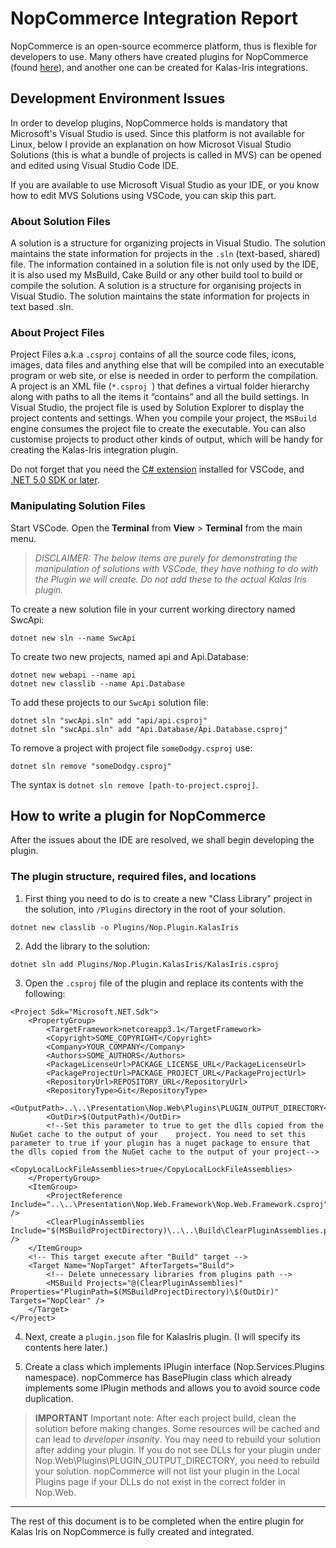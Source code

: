 # NopCommerce Integration Report
NopCommerce is an open-source ecommerce platform, thus is flexible for developers to use. Many others have created plugins for NopCommerce (found [here](https://www.nopcommerce.com/en/marketplace)), and another one can be created for Kalas-Iris integrations.

## Development Environment Issues
In order to develop plugins, NopCommerce holds is mandatory that Microsoft's Visual Studio is used. Since this platform is not available for Linux, below I provide an explanation on how Microsot Visual Studio Solutions (this is what a bundle of projects is called in MVS) can be opened and edited using Visual Studio Code IDE.

If you are available to use Microsoft Visual Studio as your IDE, or you know how to edit MVS Solutions using VSCode, you can skip this part.

### About Solution Files
A solution is a structure for organizing projects in Visual Studio. The solution maintains the state information for projects in the `.sln` (text-based, shared) file. The information contained in a solution file is not only used by the IDE,  it is also used my MsBuild, Cake Build or any other build tool to build or compile the solution. A solution is a structure for organising projects in Visual Studio. The solution maintains the state information for projects in text based .sln.

### About Project Files
Project Files a.k.a `.csproj` contains of all the source code files, icons, images, data files and anything else that will be compiled into an executable program or web site, or else is needed in order to perform the compilation. A project is an XML file (`*.csproj `) that defines a virtual folder hierarchy along with paths to all the items it “contains” and all the build settings. In Visual Studio, the project file is used by Solution Explorer to display the project contents and settings. When you compile your project, the `MSBuild` engine consumes the project file to create the executable. You can also customise projects to product other kinds of output, which will be handy for creating the Kalas-Iris integration plugin.

Do not forget that you need the [C# extension](https://marketplace.visualstudio.com/items?itemName=ms-dotnettools.csharp) installed for VSCode, and [.NET 5.0 SDK or later](https://dotnet.microsoft.com/download).

### Manipulating Solution Files
Start VSCode. Open the **Terminal** from **View** > **Terminal** from the main menu.

> *DISCLAIMER: The below items are purely for demonstrating the manipulation of solutions with VSCode, they have nothing to do with the Plugin we will create. Do not add these to the actual Kalas Iris plugin.*

To create a new solution file in your current working directory named SwcApi:
```shell
dotnet new sln --name SwcApi
```

To create two new projects, named api and Api.Database:
```shell
dotnet new webapi --name api
dotnet new classlib --name Api.Database
```

To add these projects to our `SwcApi` solution file:
```shell
dotnet sln "swcApi.sln" add "api/api.csproj"
dotnet sln "swcApi.sln" add "Api.Database/Api.Database.csproj"
```

To remove a project with project file `someDodgy.csproj` use:
```shell
dotnet sln remove "someDodgy.csproj"
```
The syntax is `dotnet sln remove [path-to-project.csproj]`.

## How to write a plugin for NopCommerce
After the issues about the IDE are resolved, we shall begin developing the plugin. 

### The plugin structure, required files, and locations
1. First thing you need to do is to create a new "Class Library" project in the solution, into `/Plugins` directory in the root of your solution.
```.NET Core CLI
dotnet new classlib -o Plugins/Nop.Plugin.KalasIris
```

2. Add the library to the solution:
```.NET Core CLI
dotnet sln add Plugins/Nop.Plugin.KalasIris/KalasIris.csproj
```

3. Open the `.csproj` file of the plugin and replace its contents with the following:
```
<Project Sdk="Microsoft.NET.Sdk">
    <PropertyGroup>
        <TargetFramework>netcoreapp3.1</TargetFramework>
        <Copyright>SOME_COPYRIGHT</Copyright>
        <Company>YOUR_COMPANY</Company>
        <Authors>SOME_AUTHORS</Authors>
        <PackageLicenseUrl>PACKAGE_LICENSE_URL</PackageLicenseUrl>
        <PackageProjectUrl>PACKAGE_PROJECT_URL</PackageProjectUrl>
        <RepositoryUrl>REPOSITORY_URL</RepositoryUrl>
        <RepositoryType>Git</RepositoryType>
        <OutputPath>..\..\Presentation\Nop.Web\Plugins\PLUGIN_OUTPUT_DIRECTORY</OutputPath>
        <OutDir>$(OutputPath)</OutDir>
        <!--Set this parameter to true to get the dlls copied from the NuGet cache to the output of your    project. You need to set this parameter to true if your plugin has a nuget package to ensure that   the dlls copied from the NuGet cache to the output of your project-->
        <CopyLocalLockFileAssemblies>true</CopyLocalLockFileAssemblies>
    </PropertyGroup>
    <ItemGroup>
        <ProjectReference Include="..\..\Presentation\Nop.Web.Framework\Nop.Web.Framework.csproj" />
        <ClearPluginAssemblies Include="$(MSBuildProjectDirectory)\..\..\Build\ClearPluginAssemblies.proj" />
    </ItemGroup>
    <!-- This target execute after "Build" target -->
    <Target Name="NopTarget" AfterTargets="Build">
        <!-- Delete unnecessary libraries from plugins path -->
        <MSBuild Projects="@(ClearPluginAssemblies)" Properties="PluginPath=$(MSBuildProjectDirectory)\$(OutDir)" Targets="NopClear" />
    </Target>
</Project>
```

4. Next, create a `plugin.json` file for KalasIris plugin. (I will specify its contents here later.)

5. Create a class which implements IPlugin interface (Nop.Services.Plugins namespace). nopCommerce has BasePlugin class which already implements some IPlugin methods and allows you to avoid source code duplication. 

> **IMPORTANT** Important note: After each project build, clean the solution before making changes. Some resources will be cached and can lead to *developer insanity*.
> You may need to rebuild your solution after adding your plugin. If you do not see DLLs for your plugin under Nop.Web\Plugins\PLUGIN_OUTPUT_DIRECTORY, you need to rebuild your solution. nopCommerce will not list your plugin in the Local Plugins page if your DLLs do not exist in the correct folder in Nop.Web.

____________________________________________________________________________


The rest of this document is to be completed when the entire plugin for Kalas Iris on NopCommerce is fully created and integrated.
